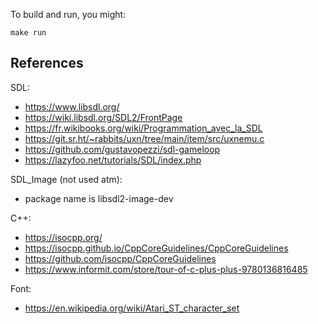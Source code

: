 To build and run, you might:

```
make run
```

## References

SDL:

- <https://www.libsdl.org/>
- <https://wiki.libsdl.org/SDL2/FrontPage>
- <https://fr.wikibooks.org/wiki/Programmation_avec_la_SDL>
- <https://git.sr.ht/~rabbits/uxn/tree/main/item/src/uxnemu.c>
- <https://github.com/gustavopezzi/sdl-gameloop>
- <https://lazyfoo.net/tutorials/SDL/index.php>

SDL\_Image (not used atm):

- package name is libsdl2-image-dev

C++:

- <https://isocpp.org/>
- <https://isocpp.github.io/CppCoreGuidelines/CppCoreGuidelines>
- <https://github.com/isocpp/CppCoreGuidelines>
- <https://www.informit.com/store/tour-of-c-plus-plus-9780136816485>

Font:

- <https://en.wikipedia.org/wiki/Atari_ST_character_set>
